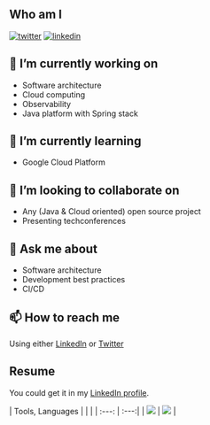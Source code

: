 ## Who am I 
[![twitter](https://img.shields.io/badge/twitter--lightgrey?style=social&logo=twitter)](https://twitter.com/touret_alex)
[![linkedin](https://img.shields.io/badge/linkedin--lightgrey?style=social&logo=linkedin)](https://www.linkedin.com/in/atouret/)

## 🔭 I’m currently working on 
* Software architecture
* Cloud computing
* Observability 
* Java platform with Spring stack

## 🌱 I’m currently learning 
* Google Cloud Platform

## 👯 I’m looking to collaborate on 
* Any (Java & Cloud oriented) open source project 
* Presenting techconferences
 
## 💬 Ask me about 
* Software architecture
* Development best practices
* CI/CD

## 📫 How to reach me
Using either [LinkedIn](https://www.linkedin.com/in/atouret/) or [Twitter](https://twitter.com/touret_alex)


## Resume

You could get it in my [LinkedIn profile](https://www.linkedin.com/in/atouret/).

| Tools, Languages | | |
| :---: | :---:|
| ![](https://github-readme-stats.vercel.app/api/top-langs/?username=alexandre-touret&theme=radical&hide_langs_below=8&count_private=true) | ![](https://github-readme-stats.vercel.app/api?username=alexandre-touret&show_icons=true&theme=radical&count_private=true) |
